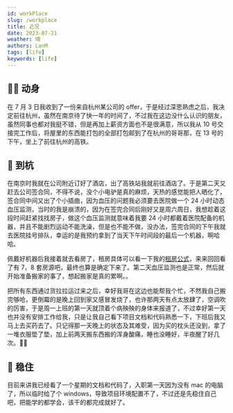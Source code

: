 ```yaml
---
id: workPlace
slug: /workplace
title: 近况
date: 2023-07-21
weather: 晴
authors: LanM
tags: [life]
keywords: [life]
---
```


## 🏃‍♂️ 动身

在 7 月 3 日我收到了一份来自杭州某公司的 offer，于是经过深思熟虑之后，我决定前往杭州，虽然在南京待了快一年的时间了，不过我在这边没什么认识的朋友，虽然同事也都对我挺不错，但是再加上薪资方面也不是很满意，所以我从 10 号交接完工作后，将屋里的东西能打包的全部打包邮到了在杭州的哥哥那，在 13 号的下午，坐上了前往杭州的高铁。

## 🚄 到杭

在南京时我就在公司附近订好了酒店，出了高铁站我就前往酒店了。于是第二天又赶去公司签合同，不得不说，没个小电驴是真的麻烦，天热的感觉能把人晒化了，签合同中间又出了个小插曲，因为血压的问题我必须要去医院做一个 24 小时动态血压监测，当时的我是崩溃的，因为在签完合同后刚好又是周六周日，我想趁着这段时间赶紧找找房子，做这个血压监测就意味着我要 24 小时都戴着医院配备的机器，并且不能剧烈运动不能洗澡，但是也不能不做，没办法，签完合同的下午我就去医院挂号排队，幸运的是我预约拿到了当天下午时间段的最后一个机器，啊哈哈。

佩戴好机器后我接着就去看房了，租房具体可以看一下我的<a href='house'>租房公式</a>，来来回回看了有 7，8 套房源吧，最终也算是确定下来了。第二天血压监测也是正常，然后就开始准备搬家的事了，想起搬家是真的累啊。。

把所有东西通过货拉拉运过来之后，幸好我哥在这边也能帮我个忙，不然我自己搬完够呛，更倒霉的是晚上回到家又感冒发烧了，也许那两天有点太放肆了，空调吹的厉害，于是周一上班的第一天就顶着个病殃殃的身体来报道了，不过幸好第一天也并没有安排工作给我，只是让我自己看下项目文档和代码熟悉一下，下班后我又马上去买药去了。只记得那一天晚上的状态及其难受，因为买的枕头还没到，拿了一堆衣服垫了垫，加上前两天搬东西搬的浑身酸痛，睡也没睡好，半夜醒了好几次。🤦‍♂️

## 💪 稳住

目前来讲我已经看了一个星期的文档和代码了，入职第一天因为没有 mac 的电脑了，所以临时给了个 windows，导致项目环境配置不了，不过还是先稳住自己吧，把能学的都学会，该干的都完成就好了。
